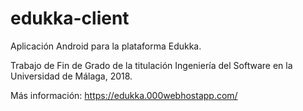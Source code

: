 # edukka-client

Aplicación Android para la plataforma Edukka.

Trabajo de Fin de Grado de la titulación Ingeniería del Software en la Universidad de Málaga, 2018.

Más información: https://edukka.000webhostapp.com/
